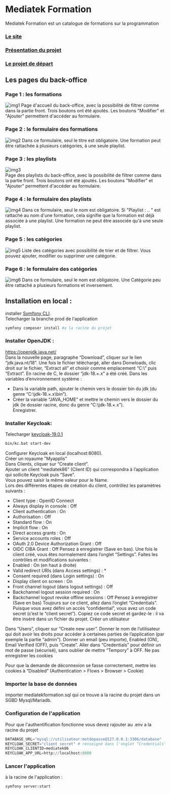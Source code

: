 # Mediatek Formation

Mediatek Formation est un catalogue de formations sur la programmation 

### [Le site](https://www.mediatekformation.site/) 
### [Présentation du projet](https://r4ndomfriday.github.io/PortFolio/pages/mediatekFormation.html) 
### [Le projet de départ](https://github.com/CNED-SLAM/mediatekformation) 
  
## Les pages du back-office 

### Page 1 : les formations
![img1](https://github.com/r4ndomfriday/PortFolio/blob/87964cffd8baa685c5d3902bd5b8143a0dcbcaff/ressources/readme/formationsAdmin.png?raw=true)
Page d'accueil du back-office, avec la possibilité de filtrer comme dans la partie front. Trois boutons ont été ajoutés. Les boutons "Modifier" et "Ajouter" permettent d'accéder au formulaire.
### Page 2 : le formulaire des formations
![img2](https://github.com/r4ndomfriday/PortFolio/blob/87964cffd8baa685c5d3902bd5b8143a0dcbcaff/ressources/readme/formationAdmin.png?raw=true)
Dans ce formulaire, seul le titre est obligatoire. Une formation peut être rattachée à plusieurs catégories, à une seule playlist.
### Page 3 : les playlists
![img3](https://github.com/r4ndomfriday/PortFolio/blob/87964cffd8baa685c5d3902bd5b8143a0dcbcaff/ressources/readme/playlists.png?raw=true)  
Page des playlists du back-office, avec la possibilité de filtrer comme dans la partie front. Trois boutons ont été ajoutés. Les boutons "Modifier" et "Ajouter" permettent d'accéder au formulaire.
### Page 4 : le formulaire des playlists
![img4](https://github.com/r4ndomfriday/PortFolio/blob/87964cffd8baa685c5d3902bd5b8143a0dcbcaff/ressources/readme/playlist.png?raw=true)
Dans ce formulaire, seul le nom est obligatoire. Si "Playlist : .. " est rattaché au nom d'une formation, cela signifie que la formation est déjà associée à une playlist. Une formation ne peut être associée qu'à une seule playlist. 
### Page 5 : les catégories
![img5](https://github.com/r4ndomfriday/PortFolio/blob/87964cffd8baa685c5d3902bd5b8143a0dcbcaff/ressources/readme/categorie.png?raw=true)
Liste des catégories avec possibilité de trier et de filtrer. Vous pouvez ajouter, modifier ou supprimer une catégorie.
### Page 6 : le formulaire des catégories
![img6](https://github.com/r4ndomfriday/PortFolio/blob/87964cffd8baa685c5d3902bd5b8143a0dcbcaff/ressources/readme/categorie.png?raw=true)
Dans ce formulaire, seul le nom est obligatoire. Une Catégorie peu être rattaché a plusieurs formations et inversement.
## Installation en local :

installer  [Symfony CLI](https://symfony.com/download).  
Telecharger la branche prod de l'application
 
```bash
symfony composer install #a la racine du projet
```     
### Installer OpenJDK :  
   [https://openjdk.java.net/ ](https://openjdk.java.net/ )  
Dans la nouvelle page, paragraphe “Download”, cliquer sur le lien “jdk.java.nt/18”.
Une fois le fichier téléchargé, aller dans Donwloads, clic droit sur le fichier, “Extract all” et choisir comme emplacement “C:\” puis “Extract”.
En racine de C, le dossier “jdk-18.×.x” a été créé.
Dans les variables d’environnement système :
- Dans la variable path, ajouter le chemin vers le dossier bin du jdk (du genre “C:\jdk-18.×.x\bin”).
- Créer la variable “JAVA_HOME” et mettre le chemin vers le dossier du jdk (le dossier racine, donc du genre “C:\jdk-18.×.x”).  
Enregistrer.

### Installer Keycloak:  
Telecharger  [keycloak-19.0.1](https://repo1.maven.org/maven2/org/keycloak/keycloak-quarkus-dist/19.0.1/)

```bash
bin/kc.bat start-dev
```

Configurer Keycloak en local (localhost:8080).  
Créer un royaume "Myapplis"  
Dans Clients, cliquer sur “Create client”.  
Ajouter un client "mediatek86"  (Client ID) qui correspondra à l’application qui sollicite Keycloak  puis “Save”.  
Vous pouvez saisir la même valeur pour le Name.  
Lors des différentes étapes de création du client, contrôlez les paramètres suivants :
- Client type : OpenID Connect
- Always display in console : Off
- Client authentication : On
- Authorisation : Off
- Standard flow : On
- Implicit flow : On
- Direct access grants : On
- Service accounts roles : Off
- OAuth 2.0 Device Authorization Grant : Off
- OIDC CIBA Grant : Off
Pensez à enregistrer (Save en bas). Une fois le client créé, vous êtes normalement dans l’onglet “Settings”. Faites les contrôles et modifications suivantes :
- Enabled : On (en haut à droite)
- Valid redirect URIs (dans Access settings) : *
- Consent required (dans Login settings) : On
- Display client on screen : On
- Front channel logout (dans logout settings) : Off
- Backchannel logout session required : On
- Backchannel logout revoke offline sessions : Off
Pensez à enregistrer (Save en bas)
Toujours sur ce client, allez dans l’onglet “Credentials”.
Puisque vous avez défini un accès “confidential”, vous avez un code secret (c’est le “client secret”).
Copiez ce code secret et gardez-le : il va être inséré dans un fichier du projet.
Créer un utilisateur

Dans “Users”, cliquer sur “Create new user”.
Donner le nom de l’utilisateur qui doit avoir les droits pour accéder à certaines parties de l’application (par exemple la partie “admin”).
Donner un email (peu importe), Enabled (ON), Email Verified (OFF), puis “Create”.
Aller dans “Credentials” pour définir un mot de passe (sécurisé), sans oublier de mettre
“Tempory” à OFF.
Ne pas enregistrer les cookies

Pour que la demande de déconnexion se fasse correctement, mettre les cookies à “Disabled” (Authentication > Flows > Browser > Cookie)


### Importer la base de données
importer mediatekformation.sql qui ce trouve a la racine du projet dans un SGBD Mysql/Mariadb.  


### Configuration de l'application
Pour que l'authentification fonctionne vous devez rajouter au .env a la racine du projet  

```python
DATABASE_URL="mysql://utilisateur:motdepasse@127.0.0.1:3306/database"   # seul une DATABASE_URL doit être des-commenté
KEYCLOAK_SECRET="client secret" # renseigné dans l'onglet “Credentials”
KEYCLOAK_CLIENTID=mediatek86
KEYCLOAK_APP_URL=http://localhost:8080
```


### Lancer l'application

à la racine de l'application :  
```bash
symfony server:start
```
